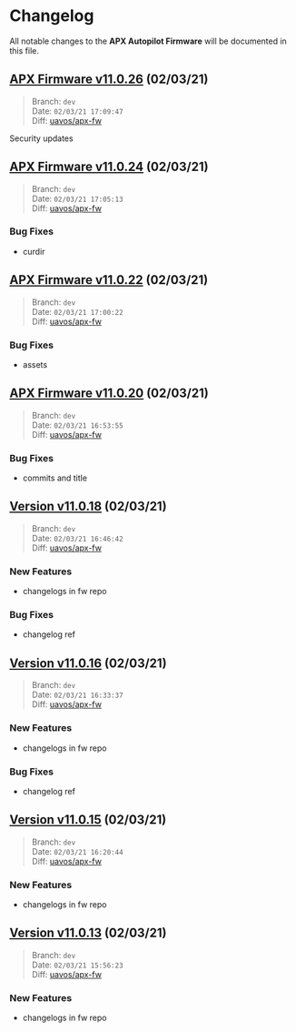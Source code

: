 # Changelog

All notable changes to the **APX Autopilot Firmware** will be documented in this file.

## [APX Firmware v11.0.26](https://github.com/uavos/public-test/releases/tag/release-11.0.26) (02/03/21)

> Branch: `dev`\
> Date: `02/03/21 17:09:47`\
> Diff: [uavos/apx-fw](https://github.com/uavos/apx-fw/compare/af2e38d4e40345cf501dc0f57d6f2500be4f679e...084ba809178439c4529334540862a8c447b224e3)

Security updates

## [APX Firmware v11.0.24](https://github.com/uavos/public-test/releases/tag/release-11.0.24) (02/03/21)

> Branch: `dev`\
> Date: `02/03/21 17:05:13`\
> Diff: [uavos/apx-fw](https://github.com/uavos/apx-fw/compare/843028ab6afa9380437fd02ce53f4e735de2a28a...b84b89315a7139a4f48a4b5c045317ff1560e94f)

### Bug Fixes
* curdir

## [APX Firmware v11.0.22](https://github.com/uavos/public-test/releases/tag/release-11.0.22) (02/03/21)

> Branch: `dev`\
> Date: `02/03/21 17:00:22`\
> Diff: [uavos/apx-fw](https://github.com/uavos/apx-fw/compare/fac21c1eeace93e4697ab54e159c14aa51ce9393...5ac6d7d1a34c2030bd5e13a044be7c54a4e9a42f)

### Bug Fixes
* assets

## [APX Firmware v11.0.20](https://github.com/uavos/public-test/releases/tag/release-11.0.20) (02/03/21)

> Branch: `dev`\
> Date: `02/03/21 16:53:55`\
> Diff: [uavos/apx-fw](https://github.com/uavos/apx-fw/compare/a029f2024dcf0c49779bdcad76322ce09a0f4e7b...c5965fc5849f32baa7a37255f05b547d830b31f7)

### Bug Fixes
* commits and title

## [Version v11.0.18](https://github.com/uavos/apx-fw/releases/tag/release-11.0.18) (02/03/21)

> Branch: `dev`\
> Date: `02/03/21 16:46:42`\
> Diff: [uavos/apx-fw](https://github.com/uavos/apx-fw/compare/e6236e2fe28f92c91fa56c44205990f29c763641...4f0e779dcfeb99ce6a511d2e1a31341be114eca1)

### New Features
* changelogs in fw repo

### Bug Fixes
* changelog ref

## [Version v11.0.16](https://github.com/uavos/apx-fw/releases/tag/release-11.0.16) (02/03/21)

> Branch: `dev`\
> Date: `02/03/21 16:33:37`\
> Diff: [uavos/apx-fw](https://github.com/uavos/apx-fw/compare/e6236e2fe28f92c91fa56c44205990f29c763641...3485ef677dc3e8e67e60394685c195853b784fba)

### New Features
* changelogs in fw repo

### Bug Fixes
* changelog ref

## [Version v11.0.15](https://github.com/uavos/apx-fw/releases/tag/release-11.0.15) (02/03/21)

> Branch: `dev`\
> Date: `02/03/21 16:20:44`\
> Diff: [uavos/apx-fw](https://github.com/uavos/apx-fw/compare/e6236e2fe28f92c91fa56c44205990f29c763641...3a4a3642d6eb40b10012846af0fc19bc818e5ab4)

### New Features
* changelogs in fw repo

## [Version v11.0.13](https://github.com/uavos/apx-fw/releases/tag/release-11.0.13) (02/03/21)

> Branch: `dev`\
> Date: `02/03/21 15:56:23`\
> Diff: [uavos/apx-fw](https://github.com/uavos/apx-fw/compare/changelog...8538cc4262cfa35af865759d2300e595849f61a7)

### New Features
* changelogs in fw repo

